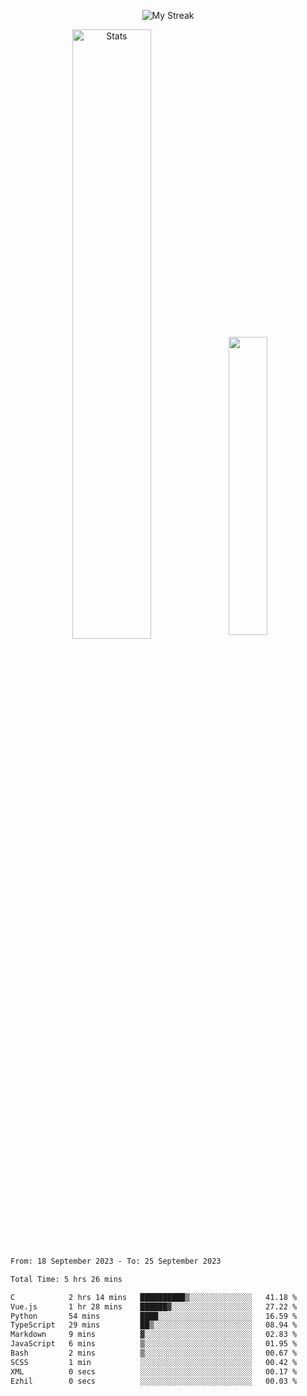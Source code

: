 <p align="center">
<picture>
  <source media="(prefers-color-scheme: dark)" srcset="http://github-readme-streak-stats.herokuapp.com?user=semolik&theme=dark&hide_border=true&background=DD272700">
  <img alt="My Streak" src="http://github-readme-streak-stats.herokuapp.com?user=semolik&hide_border=true">
</picture>
</p>
<div align="center">
  <picture>
    <source media="(prefers-color-scheme: dark)" srcset="https://github-readme-stats.vercel.app/api?username=semolik&show_icons=true&bg_color=DD272700&hide_border=true&theme=dark">
        <img alt="Stats" src="https://github-readme-stats.vercel.app/api?username=semolik&show_icons=true&bg_color=DD272700&hide_border=true" width="50%" >
  </picture>
  <sup>
  <picture>
  <source media="(prefers-color-scheme: dark)" srcset="https://github-readme-stats.vercel.app/api/top-langs/?username=semolik&layout=compact&hide_border=true&bg_color=DD272700&theme=dark">
  <img src="https://github-readme-stats.vercel.app/api/top-langs/?username=semolik&layout=compact&hide_border=true" width="35%" />
  </picture>
  </sup>
</div>
<!--START_SECTION:waka-->

```txt
From: 18 September 2023 - To: 25 September 2023

Total Time: 5 hrs 26 mins

C            2 hrs 14 mins   ██████████▒░░░░░░░░░░░░░░   41.18 %
Vue.js       1 hr 28 mins    ██████▓░░░░░░░░░░░░░░░░░░   27.22 %
Python       54 mins         ████░░░░░░░░░░░░░░░░░░░░░   16.59 %
TypeScript   29 mins         ██▒░░░░░░░░░░░░░░░░░░░░░░   08.94 %
Markdown     9 mins          ▓░░░░░░░░░░░░░░░░░░░░░░░░   02.83 %
JavaScript   6 mins          ▒░░░░░░░░░░░░░░░░░░░░░░░░   01.95 %
Bash         2 mins          ▒░░░░░░░░░░░░░░░░░░░░░░░░   00.67 %
SCSS         1 min           ░░░░░░░░░░░░░░░░░░░░░░░░░   00.42 %
XML          0 secs          ░░░░░░░░░░░░░░░░░░░░░░░░░   00.17 %
Ezhil        0 secs          ░░░░░░░░░░░░░░░░░░░░░░░░░   00.03 %
```

<!--END_SECTION:waka-->

